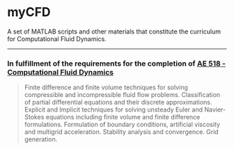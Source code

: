 # myCFD

A set of MATLAB scripts and other materials that constitute the curriculum for Computational Fluid Dynamics.

___

### In fulfillment of the requirements for the completion of [AE 518 - Computational Fluid Dynamics](https://catalog.utk.edu/preview_course.php?catoid=52&coid=335453)
> Finite difference and finite volume techniques for solving compressible and incompressible fluid flow problems. Classification of partial differential equations and their discrete approximations. Explicit and Implicit techniques for solving unsteady Euler and Navier-Stokes equations including finite volume and finite difference formulations. Formulation of boundary conditions, artificial viscosity and multigrid acceleration. Stability analysis and convergence. Grid generation.